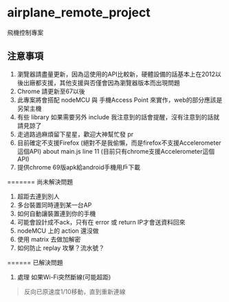 # airplane_remote_project
飛機控制專案

## 注意事項
1. 瀏覽器請盡量更新，因為這使用的API比較新，硬體設備的話基本上在2012以後出廠都支援，其他支援與否僅會因為瀏覽器版本而出現問題
2. Chrome 請更新至67以後
3. 此專案將會搭配 nodeMCU 與 手機Access Point 來實作，web的部分應該是另架主機
4. 有些 library 如果需要另外 include 我注意到的話會提醒，沒有注意到的話就請見諒了
5. 走過路過麻煩留下星星，歡迎大神幫忙發 pr
6. 目前確定不支援Firefox (絕對不是我偷懶，而是firefox不支援Accelerometer這個API) about main.js line 11 (目前只有chrome支援Accelerometer這個API)
7. 提供chrome 69版apk給android手機用戶下載

=======
尚未解決問題
1. 超距去連到別人
2. 多台裝置同時連到某一台AP
3. 如何自動讓裝置連到你的手機
4. 可能會設計成不ack，只有在 error 或 return IP才會送資料回來
5. nodeMCU 上的 action 還沒做
6. 使用 matrix 去做加解密
7. 如何防止 replay 攻擊？流水號？


======
已解決問題
1. 處理 如果Wi-Fi突然斷線(可能超距)
> 反向已原速度1/10移動，直到重新連線
